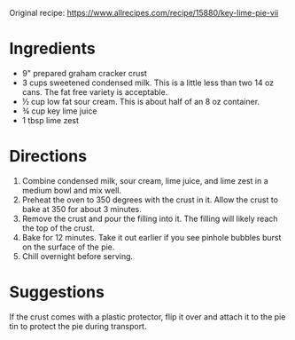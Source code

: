 Original recipe: https://www.allrecipes.com/recipe/15880/key-lime-pie-vii

# Ingredients

- 9" prepared graham cracker crust
- 3 cups sweetened condensed milk. This is a little less than two 14 oz cans. The fat free variety is acceptable.
- ½ cup low fat sour cream. This is about half of an 8 oz container.
- ¾ cup key lime juice
- 1 tbsp lime zest

# Directions

1. Combine condensed milk, sour cream, lime juice, and lime zest in a medium bowl and mix well.
1. Preheat the oven to 350 degrees with the crust in it. Allow the crust to bake at 350 for about 3 minutes.
1. Remove the crust and pour the filling into it. The filling will likely reach the top of the crust.
1. Bake for 12 minutes. Take it out earlier if you see pinhole bubbles burst on the surface of the pie.
1. Chill overnight before serving.

# Suggestions

If the crust comes with a plastic protector, flip it over and attach it to the pie tin to protect the pie during transport.
